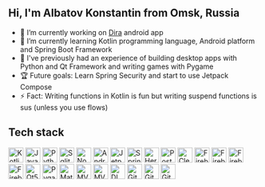 ## Hi, I'm Albatov Konstantin from Omsk, Russia

- 🔭 I’m currently working on [Dira](https://github.com/AlbatovK/Dira) android app
- 🌱 I’m currently learning Kotlin programming language, Android platform and Spring Boot Framework
- 🔨 I've previously had an experience of building desktop apps with Python and Qt Framework and writing games with Pygame
- 🏆 Future goals: Learn Spring Security and start to use Jetpack Compose
- ⚡ Fact: Writing functions in Kotlin is fun but writing suspend functions is sus (unless you use flows)

## Tech stack
<img  alt="Kotlin" height="30px" src="https://img.shields.io/static/v1?label=&message=KOTLIN&color=purple&style=for-the-badge" /> <img  alt="Java" height="30px" src="https://img.shields.io/static/v1?label=&message=Java&color=orange&style=for-the-badge" /> <img  alt="Python" height="30px" src="https://img.shields.io/static/v1?label=&message=Python&color=blue&style=for-the-badge" /> <img  alt="Sqlite" height="30px" src="https://img.shields.io/static/v1?label=&message=SQLite&color=red&style=for-the-badge" /> <img  alt="NoSql" height="30px" src="https://img.shields.io/static/v1?label=&message=NoSql&color=gray&style=for-the-badge" /> <img  alt="Android" height="30px" src="https://img.shields.io/static/v1?label=&message=Android&color=green&style=for-the-badge" />  <img  alt="Jetpack" height="30px" src="https://img.shields.io/static/v1?label=&message=Android Jetpack&color=brown&style=for-the-badge" /> <img  alt="Spring" height="30px" src="https://img.shields.io/static/v1?label=&message=Spring Web&color=darkgreen&style=for-the-badge" /> <img  alt="Heroku" height="30px" src="https://img.shields.io/static/v1?label=&message=Heroku&color=magenta&style=for-the-badge" /> <img  alt="Postman" height="30px" src="https://img.shields.io/static/v1?label=&message=Postman&color=darkorange&style=for-the-badge" /> <img  alt="Clean Architecture" height="30px" src="https://img.shields.io/static/v1?label=&message=Clean Architecture&color=brown&style=for-the-badge" /> <img  alt="Firebase" height="30px" src="https://img.shields.io/static/v1?label=&message=Firebase&color=yellow&style=for-the-badge" /> <img  alt="Firebase" height="30px" src="https://img.shields.io/static/v1?label=&message=Firebase Firestore&color=turquoise&style=for-the-badge" /> <img  alt="Firebase Authentication" height="30px" src="https://img.shields.io/static/v1?label=&message=Firebase Auth&color=purpel&style=for-the-badge" /> <img  alt="Firebase analytics" height="30px" src="https://img.shields.io/static/v1?label=&message=Firebase Analytics&color=blue&style=for-the-badge" /> <img  alt="Qt5" height="30px" src="https://img.shields.io/static/v1?label=&message=Qt5&color=green&style=for-the-badge" /> <img  alt="Pygame" height="30px" src="https://img.shields.io/static/v1?label=&message=pygame&color=blue&style=for-the-badge" /> <img  alt="Material design" height="30px" src="https://img.shields.io/static/v1?label=&message=Material design&color=green&style=for-the-badge" /> <img  alt="MVVM" height="30px" src="https://img.shields.io/static/v1?label=&message=MVVM&color=red&style=for-the-badge" /> <img  alt="MVC" height="30px" src="https://img.shields.io/static/v1?label=&message=MVC&color=purple&style=for-the-badge" /> <img  alt="DI" height="30px" src="https://img.shields.io/static/v1?label=&message=DI&color=yellow&style=for-the-badge" /> <img alt="Github Actions" height="30px" src="https://img.shields.io/static/v1?label=&message=Github Actions&color=blue&style=for-the-badge" /> <img  alt="Git" height="30px" src="https://img.shields.io/static/v1?label=&message=Git&color=gray&style=for-the-badge" /> <img  alt="Github" height="30px" src="https://img.shields.io/static/v1?label=&message=Github&color=red&style=for-the-badge" />
